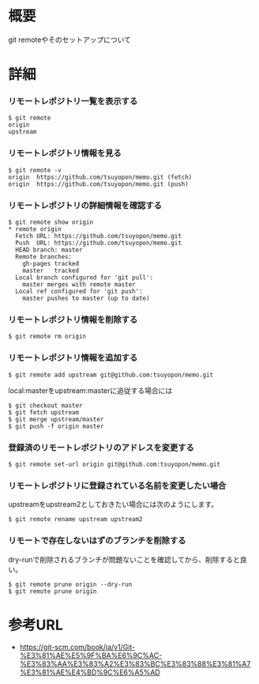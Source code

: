 # 概要
git remoteやそのセットアップについて

# 詳細

### リモートレポジトリ一覧を表示する
```
$ git remote
origin
upstream
```

### リモートレポジトリ情報を見る
```
$ git remote -v
origin	https://github.com/tsuyopon/memo.git (fetch)
origin	https://github.com/tsuyopon/memo.git (push)
```
### リモートレポジトリの詳細情報を確認する
```
$ git remote show origin
* remote origin
  Fetch URL: https://github.com/tsuyopon/memo.git
  Push  URL: https://github.com/tsuyopon/memo.git
  HEAD branch: master
  Remote branches:
    gh-pages tracked
    master   tracked
  Local branch configured for 'git pull':
    master merges with remote master
  Local ref configured for 'git push':
    master pushes to master (up to date)
```

### リモートレポジトリ情報を削除する
```
$ git remote rm origin
```

### リモートレポジトリ情報を追加する
```
$ git remote add upstream git@github.com:tsuyopon/memo.git
```

local:masterをupstream:masterに追従する場合には
```
$ git checkout master
$ git fetch upstream
$ git merge upstream/master
$ git push -f origin master
```

### 登録済のリモートレポジトリのアドレスを変更する
```
$ git remote set-url origin git@github.com:tsuyopon/memo.git
```

### リモートレポジトリに登録されている名前を変更したい場合
upstreamをupstream2としておきたい場合には次のようにします。
```
$ git remote rename upstream upstream2
```

### リモートで存在しないはずのブランチを削除する
dry-runで削除されるブランチが問題ないことを確認してから、削除すると良い。
```
$ git remote prune origin --dry-run
$ git remote prune origin
```

# 参考URL
- https://git-scm.com/book/ja/v1/Git-%E3%81%AE%E5%9F%BA%E6%9C%AC-%E3%83%AA%E3%83%A2%E3%83%BC%E3%83%88%E3%81%A7%E3%81%AE%E4%BD%9C%E6%A5%AD
